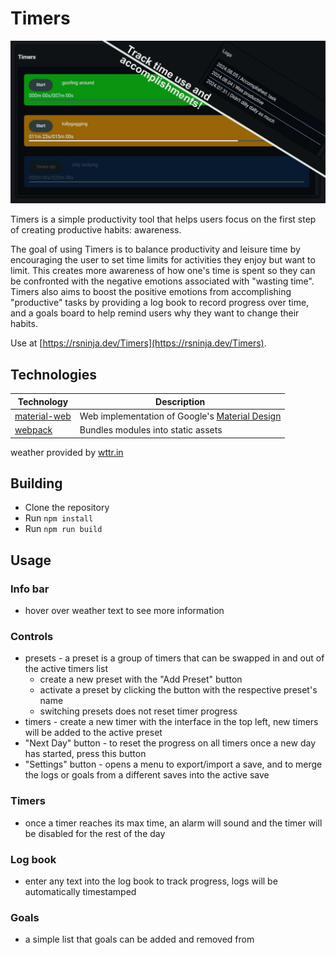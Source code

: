 # Timers

![screenshot](./media/screenshot.JPG)

Timers is a simple productivity tool that helps users focus on the first step of creating productive habits: awareness. 

The goal of using Timers is to balance productivity and leisure time by encouraging the user to set time limits for activities they enjoy but want to limit. This creates more awareness of how one's time is spent so they can be confronted with the negative emotions associated with "wasting time". Timers also aims to boost the positive emotions from accomplishing "productive" tasks by providing a log book to record progress over time, and a goals board to help remind users why they want to change their habits.

Use at [https://rsninja.dev/Timers](https://rsninja.dev/Timers).

## Technologies 

| Technology | Description |
| --- | --- |
| [material-web](https://github.com/material-components/material-web) | Web implementation of Google's [Material Design](https://m3.material.io/) |
| [webpack](https://webpack.js.org/) | Bundles modules into static assets |

weather provided by [wttr.in](https://github.com/chubin/wttr.in)

## Building

- Clone the repository
- Run `npm install`
- Run `npm run build`

## Usage

### Info bar

- hover over weather text to see more information

### Controls

- presets - a preset is a group of timers that can be swapped in and out of the active timers list
    - create a new preset with the "Add Preset" button
    - activate a preset by clicking the button with the respective preset's name
    - switching presets does not reset timer progress
- timers - create a new timer with the interface in the top left, new timers will be added to the active preset
- "Next Day" button - to reset the progress on all timers once a new day has started, press this button
- "Settings" button - opens a menu to export/import a save, and to merge the logs or goals from a different saves into the active save

### Timers

- once a timer reaches its max time, an alarm will sound and the timer will be disabled for the rest of the day

### Log book

- enter any text into the log book to track progress, logs will be automatically timestamped

### Goals

- a simple list that goals can be added and removed from

